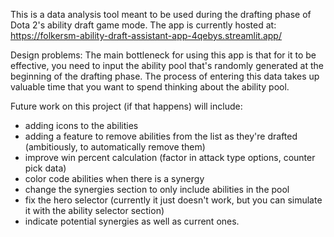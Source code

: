 This is a data analysis tool meant to be used during the drafting phase of Dota 2's ability draft game mode. 
The app is currently hosted at: https://folkersm-ability-draft-assistant-app-4qebys.streamlit.app/ 

Design problems:
The main bottleneck for using this app is that for it to be effective, you need to input the ability pool that's randomly generated at the beginning of the drafting phase. 
The process of entering this data takes up valuable time that you want to spend thinking about the ability pool. 

Future work on this project (if that happens) will include:
- adding icons to the abilities
- adding a feature to remove abilities from the list as they're drafted (ambitiously, to automatically remove them)
- improve win percent calculation (factor in attack type options, counter pick data)
- color code abilities when there is a synergy
- change the synergies section to only include abilities in the pool
- fix the hero selector (currently it just doesn't work, but you can simulate it with the ability selector section)
- indicate potential synergies as well as current ones. 
